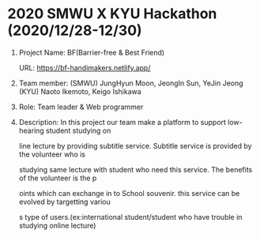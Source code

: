 # 2020 SMWU X KYU Hackathon (2020/12/28-12/30)

1. Project Name: BF(Barrier-free & Best Friend)

   URL: https://bf-handimakers.netlify.app/

2. Team member: (SMWU) JungHyun Moon, JeongIn Sun, YeJin Jeong (KYU) Naoto Ikemoto, Keigo Ishikawa

3. Role: Team leader & Web programmer 

4. Description: In this project our team make a platform to support low-hearing student studying on

   line lecture by providing subtitle service. Subtitle service is provided by the volunteer who is 
   
   studying same lecture with student who need this service. The benefits of the volunteer is the p
   
   oints which can exchange in to School souvenir. this service can be evolved by targetting variou
   
   s type of users.(ex:international student/student who have trouble in studying online lecture)
